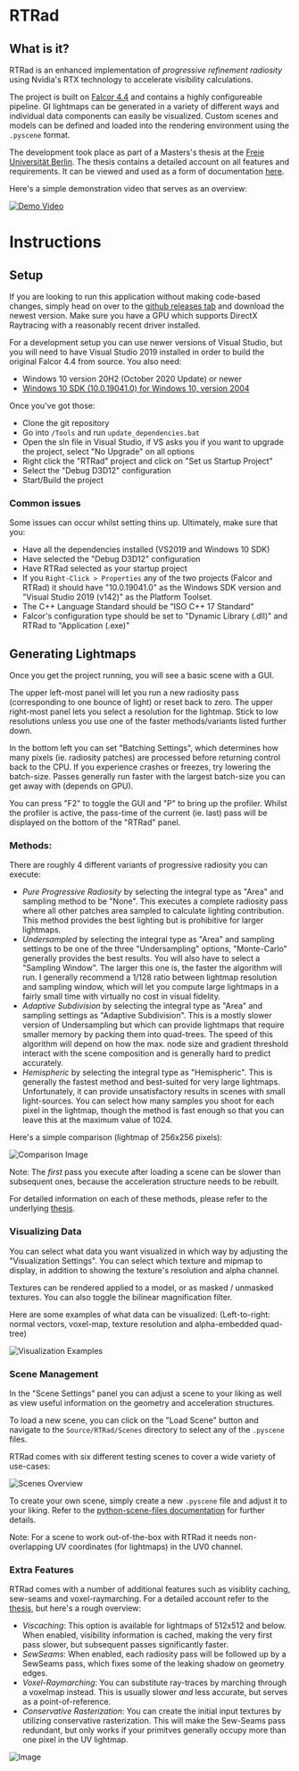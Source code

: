 # RTRad

## What is it?

RTRad is an enhanced implementation of *progressive refinement radiosity* using Nvidia's RTX technology to accelerate visibility calculations.

The project is built on [Falcor 4.4](https://github.com/NVIDIAGameWorks/Falcor/releases/tag/4.4) and contains a highly configureable pipeline.
GI lightmaps can be generated in a variety of different ways and individual data components can easily be visualized. Custom scenes and models can be defined and loaded into the rendering environment using the `.pyscene` format.

The development took place as part of a Masters's thesis at the [Freie Universität Berlin](https://www.fu-berlin.de/). The thesis contains a detailed account on all features and requirements. It can be viewed and used as a form of documentation [here](https://www.todo.com/).

Here's a simple demonstration video that serves as an overview:

[![Demo Video](https://i.imgur.com/aFJFiaD.png)](https://www.youtube.com/watch?v=84rVIG8G1Eg)

# Instructions

## Setup

If you are looking to run this application without making code-based changes, simply head on over to the [github releases tab](https://github.com/Helliaca/RTRad/releases) and download the newest version. Make sure you have a GPU which supports DirectX Raytracing with a reasonably recent driver installed.

For a development setup you can use newer versions of Visual Studio, but you will need to have Visual Studio 2019 installed in order to build the original Falcor 4.4 from source.
You also need:

- Windows 10 version 20H2 (October 2020 Update) or newer
- [Windows 10 SDK (10.0.19041.0) for Windows 10, version 2004](https://developer.microsoft.com/en-us/windows/downloads/windows-10-sdk/)

Once you've got those:
- Clone the git repository
- Go into `/Tools` and run `update_dependencies.bat`
- Open the sln file in Visual Studio, if VS asks you if you want to upgrade the project, select "No Upgrade" on all options
- Right click the "RTRad" project and click on "Set us Startup Project"
- Select the "Debug D3D12" configuration
- Start/Build the project

### Common issues

Some issues can occur whilst setting thins up. Ultimately, make sure that you:

- Have all the dependencies installed (VS2019 and Windows 10 SDK)
- Have selected the "Debug D3D12" configuration
- Have RTRad selected as your startup project
- If you `Right-Click > Properties` any of the two projects (Falcor and RTRad) it should have "10.0.19041.0" as the Windows SDK version and "Visual Studio 2019 (v142)" as the Platform Toolset.
- The C++ Language Standard should be "ISO C++ 17 Standard"
- Falcor's configuration type should be set to "Dynamic Library (.dll)" and RTRad to "Application (.exe)"

## Generating Lightmaps

Once you get the project running, you will see a basic scene with a GUI.

The upper left-most panel will let you run a new radiosity pass (corresponding to one bounce of light) or reset back to zero.
The upper right-most panel lets you select a resolution for the lightmap. Stick to low resolutions unless you use one of the faster methods/variants listed further down.

In the bottom left you can set "Batching Settings", which determines how many pixels (ie. radiosity patches) are processed before returning control back to the CPU. If you experience crashes or freezes, try lowering the batch-size. Passes generally run faster with the largest batch-size you can get away with (depends on GPU).

You can press "F2" to toggle the GUI and "P" to bring up the profiler. Whilst the profiler is active, the pass-time of the current (ie. last) pass will be displayed on the bottom of the "RTRad" panel.

### Methods:

There are roughly 4 different variants of progressive radiosity you can execute:

- *Pure Progressive Radiosity* by selecting the integral type as "Area" and sampling method to be "None". This executes a complete radiosity pass where all other patches area sampled to calculate lighting contribution. This method provides the best lighting but is prohibitive for larger lightmaps.
- *Undersampled* by selecting the integral type as "Area" and sampling settings to be one of the three "Undersampling" options, "Monte-Carlo" generally provides the best results. You will also have to select a "Sampling Window". The larger this one is, the faster the algorithm will run. I generally recommend a 1/128 ratio between lightmap resolution and sampling window, which will let you compute large lightmaps in a fairly small time with virtually no cost in visual fidelity.
- *Adaptive Subdivision* by selecting the integral type as "Area" and sampling settings as "Adaptive Subdivision". This is a mostly slower version of Undersampling but which can provide lightmaps that require smaller memory by packing them into quad-trees. The speed of this algorithm will depend on how the max. node size and gradient threshold interact with the scene composition and is generally hard to predict accurately.
- *Hemispheric* by selecting the integral type as "Hemispheric". This is generally the fastest method and best-suited for very large lightmaps. Unfortunately, it can provide unsatisfactory results in scenes with small light-sources. You can select how many samples you shoot for each pixel in the lightmap, though the method is fast enough so that you can leave this at the maximum value of 1024.

Here's a simple comparison (lightmap of 256x256 pixels):

![Comparison Image](https://i.imgur.com/x3L759V.png)

Note: The *first* pass you execute after loading a scene can be slower than subsequent ones, because the acceleration structure needs to be rebuilt.

For detailed information on each of these methods, please refer to the underlying [thesis](https://www.todo.com/).

### Visualizing Data

You can select what data you want visualized in which way by adjusting the "Visualization Settings". You can select which texture and mipmap to display, in addition to showing the texture's resolution and alpha channel.

Textures can be rendered applied to a model, or as masked / unmasked textures. You can also toggle the bilinear magnification filter.

Here are some examples of what data can be visualized: (Left-to-right: normal vectors, voxel-map, texture resolution and alpha-embedded quad-tree)

![Visualization Examples](https://i.imgur.com/e9TCewt.png)

### Scene Management

In the "Scene Settings" panel you can adjust a scene to your liking as well as view useful information on the geometry and acceleration structures.

To load a new scene, you can click on the "Load Scene" button and navigate to the `Source/RTRad/Scenes` directory to select any of the `.pyscene` files.

RTRad comes with six different testing scenes to cover a wide variety of use-cases:

![Scenes Overview](https://i.imgur.com/eGupPwt.jpg)

To create your own scene, simply create a new `.pyscene` file and adjust it to your liking. Refer to the [python-scene-files documentation](https://falcor.docsforge.com/master/usage/scenes/) for further details.

Note: For a scene to work out-of-the-box with RTRad it needs non-overlapping UV coordinates (for lightmaps) in the UV0 channel.

<!---
Note: Here's an archived link to the documentation page in case it gets taken down or changes:
https://web.archive.org/web/20200924030604/https://falcor.docsforge.com/master/usage/scene-formats/
-->

### Extra Features

RTRad comes with a number of additional features such as visiblity caching, sew-seams and voxel-raymarching. For a detailed account refer to the [thesis](https://www.todo.com/), but here's a rough overview:

- *Viscaching*: This option is available for lightmaps of 512x512 and below. When enabled, visibility information is cached, making the very first pass slower, but subsequent passes significantly faster.
- *SewSeams*: When enabled, each radiosity pass will be followed up by a SewSeams pass, which fixes some of the leaking shadow on geometry edges.
- *Voxel-Raymarching*: You can substitute ray-traces by marching through a voxelmap instead. This is usually slower *and* less accurate, but serves as a point-of-reference.
- *Conservative Rasterization*: You can create the initial input textures by utilizing conservative rasterization. This will make the Sew-Seams pass redundant, but only works if your primitves generally occupy more than one pixel in the UV lightmap.

![Image](https://i.imgur.com/hB4Bq5a.jpg)
